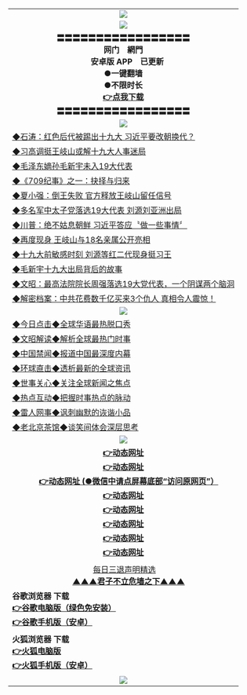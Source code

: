 <table>
  <td align=center><img src="https://github.com/gyhhx/image-upload/blob/master/%E5%BE%AE%E4%BF%A1%E8%AF%B4%E6%98%8E4.jpg" />
  </td>
  </tr>
  <tr>
    <td align=center><img src="https://github.com/gyhhx/image-upload/blob/master/gy1-wxsm.png" /></td>
 </tr> 
   <tr>
    <td align=center>
 <b>〓〓〓〓〓〓〓〓〓〓〓〓〓〓〓〓〓<br/><b>网门　網門<br/>　安卓版 APP　已更新<br/>  ●一键翻墙<br/>  ●不限时长</b><br/>
 <a href="https://t.cn/Rp76JtG">👉<b>点我下载</a><br/>〓〓〓〓〓〓〓〓〓〓〓〓〓〓〓〓〓<br/>
    </td>
    </tr>
   <tr>
   <td align=center><img src="https://github.com/gyhhx/image-upload/blob/master/yaowen.jpg" /></td>
   </tr>
  <tr>
<td align=left>
<a href="https://s3-eu-west-1.amazonaws.com/ogatei/oGate.htm?c831400&from=gityw">◆石涛：红色后代被踢出十九大 习近平要改朝换代？</a><br/>
</td>
   </tr>
 <tr>
<td align=left>
<a href="https://s3-eu-west-1.amazonaws.com/ogatei/oGate.htm?c831396&from=gityw">◆习高调挺王岐山或解十九大人事迷局</a><br/>
</td>
  </tr>
   <tr>
<td align=left>
<a href="https://s3-eu-west-1.amazonaws.com/ogatei/oGate.htm?c831270&from=gityw">◆毛泽东嫡孙毛新宇未入19大代表</a><br/>
</td>
   </tr>
   <tr>
<td align=left>
<a href="https://s3-eu-west-1.amazonaws.com/ogatei/oGate.htm?c831425&from=gityw">◆《709纪事》之一：抉择与归来</a><br/>
</td>
 </tr>
   <tr>
<td align=left>
<a href="https://s3-eu-west-1.amazonaws.com/ogatei/oGate.htm?c831391&from=gityw">◆夏小强：倒王失败 官方释放王岐山留任信号</a><br/>
</td>
   </tr>
    <tr>
<td align=left>
<a href="https://s3-eu-west-1.amazonaws.com/ogatei/oGate.htm?c831382&from=gityw">◆多名军中太子党落选19大代表 刘源刘亚洲出局</a><br/>
</td>
   </tr>
    <tr>
<td align=left>
<a href="https://s3-eu-west-1.amazonaws.com/ogatei/oGate.htm?c831354&from=gityw">◆川普：绝不姑息朝鲜 习近平答应〝做一些事情〞</a><br/>
</td>
   </tr>
 <tr>
<td align=left>
<a href="https://s3-eu-west-1.amazonaws.com/ogatei/oGate.htm?c831323&from=gityw">◆再度现身 王岐山与18名亲属公开亮相</a><br/>
</td>
   </tr> 
   <tr>
<td align=left>
<a href="https://s3-eu-west-1.amazonaws.com/ogatei/oGate.htm?c831340&from=gityw">◆十九大前敏感时刻 刘源等红二代现身挺习王</a><br/>
 </td>
 </tr>
<tr>
<td align=left>
<a href="https://s3-eu-west-1.amazonaws.com/ogatei/oGate.htm?c831316&from=gityw">◆毛新宇十九大出局背后的故事</a><br/>
</td>
   </tr>
   <tr>
<td align=left>
<a href="https://s3-eu-west-1.amazonaws.com/ogatei/oGate.htm?c816857_96_1&from=gityw">◆文昭：最高法院院长周强落选19大党代表，一个阴谋两个脑洞</a><br/>
</td>
  </tr> 
    <tr>
<td align=left>
<a href="https://s3-eu-west-1.amazonaws.com/ogatei/oGate.htm?c816833_2_1060&from=gityw">◆解密档案：中共花费数千亿买来3个仇人 真相令人震惊！</a><br/>
</td>
   </tr>
    <tr>
    <td align=center><img src="https://github.com/gyhhx/image-upload/blob/master/shipin.jpg" /></td>
  </tr>
 <tr>
   <td align=left> 
<a href="https://s3-eu-west-1.amazonaws.com/ogatei/oGate.htm?c816850&from=gityw">◆今日点击◆全球华语最热脱口秀</a><br/>
    </td>
  </tr>
  <tr>
   <td align=left>
<a href="https://s3-eu-west-1.amazonaws.com/ogatei/oGate.htm?c816857&from=gityw">◆文昭解读◆解析全球最热门时事</a><br/>
    </td>
  </tr>
  <tr>
  <td align=left>
<a href="https://s3-eu-west-1.amazonaws.com/ogatei/oGate.htm?c816860&from=gityw">◆中国禁闻◆报道中国最深度内幕</a><br/>
   </tr>
  <tr>
     <td align=left>
<a href="https://s3-eu-west-1.amazonaws.com/ogatei/oGate.htm?c816855&from=gityw">◆环球直击◆透析最新的全球资讯</a><br/>
   </tr>
   <tr>
      <td align=left>
<a href="https://s3-eu-west-1.amazonaws.com/ogatei/oGate.htm?c816851&from=gityw">◆世事关心◆关注全球新闻之焦点</a><br/>
   </tr>
   <tr>
     <td align=left>
<a href="https://s3-eu-west-1.amazonaws.com/ogatei/oGate.htm?c816852&from=gityw">◆热点互动◆把握时事热点的脉动</a><br/>
   </tr>
   <tr>
      <td align=left>
<a href="https://s3-eu-west-1.amazonaws.com/ogatei/oGate.htm?c816694&from=gityw">◆雷人网事◆讽刺幽默的诙谐小品</a><br/>
   </tr>
   <tr>
    <td align=left>
<a href="https://s3-eu-west-1.amazonaws.com/ogatei/oGate.htm?c816650&from=gityw">◆老北京茶馆◆谈笑间体会深层思考</a><br/>
   </tr>
    <tr>
    <td align=center><img src="https://github.com/gyhhx/image-upload/blob/master/tongdao2.jpg" /></td>
  </tr>
    <tr>
      <td align=center>
      <a href="https://s3-eu-west-1.amazonaws.com/ogatei/oGate.htm?from=gygit6"><b>👉动态网址</b></a><br/>
      <a href="https://s3.amazonaws.com/ogate/oGate.htm?from=gygit2"><b>👉动态网址</b></a><br/>
      <a href="https://s3-us-west-1.amazonaws.com/ogaten/oGate.htm?from=gygit1"><b>👉动态网址 (●微信中请点屏幕底部“访问原网页”）</b></a><br/>
<a href="https://s3.ca-central-1.amazonaws.com/ogatec/oGate.htm?from=gygitc"><b>👉动态网址</b></a><br/>
      <a href="https://s3.us-east-2.amazonaws.com/ogateh/oGate.htm?from=oGate"><b>👉动态网址</a><br/>
      <a href="https://s3.ap-northeast-2.amazonaws.com/ogates/oGate.htm?from=oGate"><b>👉动态网址</a><br/>
      <a href="https://s3.eu-central-1.amazonaws.com/ogatef/oGate.htm?from=oGate"><b>👉动态网址</a><br/>
      <a href="https://s3.ap-south-1.amazonaws.com/ogatem/oGate.htm?from=oGate"><b>👉动态网址</a><br/>
    </td>
  </tr>
  <tr>
  <td align=center>
  <a href="https://s3-eu-west-1.amazonaws.com/ogatei/oGate.htm?c830699&from=gitST">每日三退声明精选</a><br/>
      <a href="https://s3-eu-west-1.amazonaws.com/ogatei/oGate.htm?ogST.aspx&from=gitST"><b>▲▲▲君子不立危墙之下▲▲▲<br/></a>
      </td>
  </tr>
   <tr>
    <td align=left>
<b>谷歌浏览器 下载<br/>
<a href="http://t.cn/RCSpFgG">👉谷歌电脑版（绿色免安装）</a><br/>
<a href="http://t.cn/RCSp1nX">👉谷歌手机版（安卓）</a>
</td>
  </tr>
  <tr>
    <td align=left>
<b>火狐浏览器 下载<br/>
<a href="http://t.cn/RCS0P53">👉火狐电脑版</a><br/>
<a href="http://t.cn/RCSpgCO">👉火狐手机版（安卓）</a>
</td>
  </tr>
   <tr>
    <td align=center><img src="https://cloud.githubusercontent.com/assets/11880933/15631437/70d0a74e-259d-11e6-946f-6237b4b657bd.jpg"/></td>
  </tr>
</table> 
